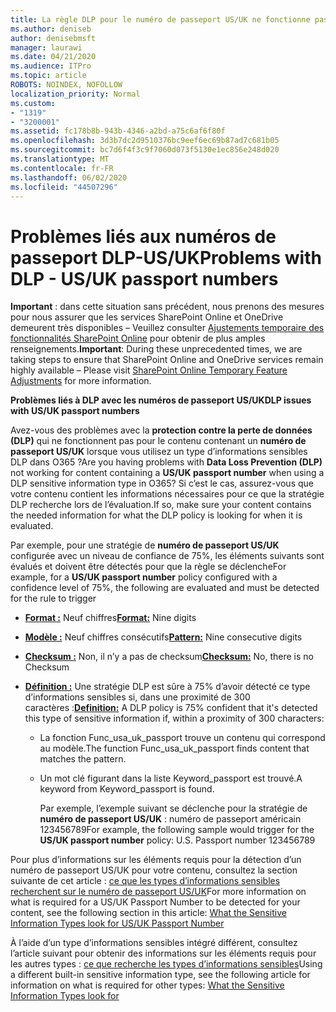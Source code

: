 ```yaml
---
title: La règle DLP pour le numéro de passeport US/UK ne fonctionne pas
ms.author: deniseb
author: denisebmsft
manager: laurawi
ms.date: 04/21/2020
ms.audience: ITPro
ms.topic: article
ROBOTS: NOINDEX, NOFOLLOW
localization_priority: Normal
ms.custom:
- "1319"
- "3200001"
ms.assetid: fc178b8b-943b-4346-a2bd-a75c6af6f80f
ms.openlocfilehash: 3d3b7dc2d9510376bc9eef6ec69b87ad7c681b05
ms.sourcegitcommit: bc7d6f4f3c9f7060d073f5130e1ec856e248d020
ms.translationtype: MT
ms.contentlocale: fr-FR
ms.lasthandoff: 06/02/2020
ms.locfileid: "44507296"
---
```

# <a name="problems-with-dlp---usuk-passport-numbers"></a><span data-ttu-id="ae2d2-102">Problèmes liés aux numéros de passeport DLP-US/UK</span><span class="sxs-lookup"><span data-stu-id="ae2d2-102">Problems with DLP - US/UK passport numbers</span></span>

<span data-ttu-id="ae2d2-103">**Important** : dans cette situation sans précédent, nous prenons des mesures pour nous assurer que les services SharePoint Online et OneDrive demeurent très disponibles – Veuillez consulter [Ajustements temporaire des fonctionnalités SharePoint Online](https://aka.ms/ODSPAdjustments) pour obtenir de plus amples renseignements.</span><span class="sxs-lookup"><span data-stu-id="ae2d2-103">**Important**: During these unprecedented times, we are taking steps to ensure that SharePoint Online and OneDrive services remain highly available – Please visit [SharePoint Online Temporary Feature Adjustments](https://aka.ms/ODSPAdjustments) for more information.</span></span>

<span data-ttu-id="ae2d2-104">**Problèmes liés à DLP avec les numéros de passeport US/UK**</span><span class="sxs-lookup"><span data-stu-id="ae2d2-104">**DLP issues with US/UK passport numbers**</span></span>

<span data-ttu-id="ae2d2-105">Avez-vous des problèmes avec la **protection contre la perte de données (DLP)** qui ne fonctionnent pas pour le contenu contenant un **numéro de passeport US/UK** lorsque vous utilisez un type d’informations sensibles DLP dans O365 ?</span><span class="sxs-lookup"><span data-stu-id="ae2d2-105">Are you having problems with **Data Loss Prevention (DLP)** not working for content containing a **US/UK passport number** when using a DLP sensitive information type in O365?</span></span> <span data-ttu-id="ae2d2-106">Si c’est le cas, assurez-vous que votre contenu contient les informations nécessaires pour ce que la stratégie DLP recherche lors de l’évaluation.</span><span class="sxs-lookup"><span data-stu-id="ae2d2-106">If so, make sure your content contains the needed information for what the DLP policy is looking for when it is evaluated.</span></span>
  
<span data-ttu-id="ae2d2-107">Par exemple, pour une stratégie de **numéro de passeport US/UK** configurée avec un niveau de confiance de 75%, les éléments suivants sont évalués et doivent être détectés pour que la règle se déclenche</span><span class="sxs-lookup"><span data-stu-id="ae2d2-107">For example, for a **US/UK passport number** policy configured with a confidence level of 75%, the following are evaluated and must be detected for the rule to trigger</span></span>
  
- <span data-ttu-id="ae2d2-108">**[Format :](https://docs.microsoft.com/microsoft-365/compliance/sensitive-information-type-entity-definitions#format-77)** Neuf chiffres</span><span class="sxs-lookup"><span data-stu-id="ae2d2-108">**[Format:](https://docs.microsoft.com/microsoft-365/compliance/sensitive-information-type-entity-definitions#format-77)** Nine digits</span></span>

- <span data-ttu-id="ae2d2-109">**[Modèle :](https://docs.microsoft.com/microsoft-365/compliance/sensitive-information-type-entity-definitions#pattern-77)** Neuf chiffres consécutifs</span><span class="sxs-lookup"><span data-stu-id="ae2d2-109">**[Pattern:](https://docs.microsoft.com/microsoft-365/compliance/sensitive-information-type-entity-definitions#pattern-77)** Nine consecutive digits</span></span>

- <span data-ttu-id="ae2d2-110">**[Checksum :](https://docs.microsoft.com/microsoft-365/compliance/sensitive-information-type-entity-definitions#checksum-76)** Non, il n’y a pas de checksum</span><span class="sxs-lookup"><span data-stu-id="ae2d2-110">**[Checksum:](https://docs.microsoft.com/microsoft-365/compliance/sensitive-information-type-entity-definitions#checksum-76)** No, there is no Checksum</span></span>

- <span data-ttu-id="ae2d2-111">**[Définition :](https://docs.microsoft.com/microsoft-365/compliance/sensitive-information-type-entity-definitions#definition-77)** Une stratégie DLP est sûre à 75% d’avoir détecté ce type d’informations sensibles si, dans une proximité de 300 caractères :</span><span class="sxs-lookup"><span data-stu-id="ae2d2-111">**[Definition:](https://docs.microsoft.com/microsoft-365/compliance/sensitive-information-type-entity-definitions#definition-77)** A DLP policy is 75% confident that it's detected this type of sensitive information if, within a proximity of 300 characters:</span></span>

  - <span data-ttu-id="ae2d2-112">La fonction Func_usa_uk_passport trouve un contenu qui correspond au modèle.</span><span class="sxs-lookup"><span data-stu-id="ae2d2-112">The function Func_usa_uk_passport finds content that matches the pattern.</span></span>

  - <span data-ttu-id="ae2d2-113">Un mot clé figurant dans la liste Keyword_passport est trouvé.</span><span class="sxs-lookup"><span data-stu-id="ae2d2-113">A keyword from Keyword_passport is found.</span></span>

    <span data-ttu-id="ae2d2-114">Par exemple, l’exemple suivant se déclenche pour la stratégie de **numéro de passeport US/UK** : numéro de passeport américain 123456789</span><span class="sxs-lookup"><span data-stu-id="ae2d2-114">For example, the following sample would trigger for the **US/UK passport number** policy: U.S. Passport number 123456789</span></span>

<span data-ttu-id="ae2d2-115">Pour plus d’informations sur les éléments requis pour la détection d’un numéro de passeport US/UK pour votre contenu, consultez la section suivante de cet article : [ce que les types d’informations sensibles recherchent sur le numéro de passeport US/UK](https://docs.microsoft.com/microsoft-365/compliance/sensitive-information-type-entity-definitions#us--uk-passport-number)</span><span class="sxs-lookup"><span data-stu-id="ae2d2-115">For more information on what is required for a US/UK Passport Number to be detected for your content, see the following section in this article: [What the Sensitive Information Types look for US/UK Passport Number](https://docs.microsoft.com/microsoft-365/compliance/sensitive-information-type-entity-definitions#us--uk-passport-number)</span></span>
  
<span data-ttu-id="ae2d2-116">À l’aide d’un type d’informations sensibles intégré différent, consultez l’article suivant pour obtenir des informations sur les éléments requis pour les autres types : [ce que recherche les types d’informations sensibles](https://docs.microsoft.com/microsoft-365/compliance/sensitive-information-type-entity-definitions)</span><span class="sxs-lookup"><span data-stu-id="ae2d2-116">Using a different built-in sensitive information type, see the following article for information on what is required for other types: [What the Sensitive Information Types look for](https://docs.microsoft.com/microsoft-365/compliance/sensitive-information-type-entity-definitions)</span></span>
  